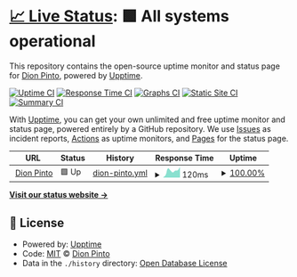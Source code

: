 # [📈 Live Status](https://dpirad007.github.io/dionpinto-upptime): <!--live status--> **🟩 All systems operational**

This repository contains the open-source uptime monitor and status page for [Dion Pinto](https://dpirad007.github.io/dionpinto-upptime), powered by [Upptime](https://github.com/upptime/upptime).

[![Uptime CI](https://github.com/dpirad007/dionpinto-upptime/workflows/Uptime%20CI/badge.svg)](https://github.com/dpirad007/dionpinto-upptime/actions?query=workflow%3A%22Uptime+CI%22)
[![Response Time CI](https://github.com/dpirad007/dionpinto-upptime/workflows/Response%20Time%20CI/badge.svg)](https://github.com/dpirad007/dionpinto-upptime/actions?query=workflow%3A%22Response+Time+CI%22)
[![Graphs CI](https://github.com/dpirad007/dionpinto-upptime/workflows/Graphs%20CI/badge.svg)](https://github.com/dpirad007/dionpinto-upptime/actions?query=workflow%3A%22Graphs+CI%22)
[![Static Site CI](https://github.com/dpirad007/dionpinto-upptime/workflows/Static%20Site%20CI/badge.svg)](https://github.com/dpirad007/dionpinto-upptime/actions?query=workflow%3A%22Static+Site+CI%22)
[![Summary CI](https://github.com/dpirad007/dionpinto-upptime/workflows/Summary%20CI/badge.svg)](https://github.com/dpirad007/dionpinto-upptime/actions?query=workflow%3A%22Summary+CI%22)

With [Upptime](https://upptime.js.org), you can get your own unlimited and free uptime monitor and status page, powered entirely by a GitHub repository. We use [Issues](https://github.com/dpirad007/dionpinto-upptime/issues) as incident reports, [Actions](https://github.com/dpirad007/dionpinto-upptime/actions) as uptime monitors, and [Pages](https://dpirad007.github.io/dionpinto-upptime) for the status page.

<!--start: status pages-->
<!-- This summary is generated by Upptime (https://github.com/upptime/upptime) -->
<!-- Do not edit this manually, your changes will be overwritten -->
<!-- prettier-ignore -->
| URL | Status | History | Response Time | Uptime |
| --- | ------ | ------- | ------------- | ------ |
| <img alt="" src="https://favicons.githubusercontent.com/dpirad007.github.io" height="13"> [Dion Pinto](https://dpirad007.github.io/dionpinto/) | 🟩 Up | [dion-pinto.yml](https://github.com/dpirad007/dionpinto-upptime/commits/HEAD/history/dion-pinto.yml) | <details><summary><img alt="Response time graph" src="./graphs/dion-pinto/response-time-week.png" height="20"> 120ms</summary><br><a href="https://dpirad007.github.io/dionpinto-upptime/history/dion-pinto"><img alt="Response time 122" src="https://img.shields.io/endpoint?url=https%3A%2F%2Fraw.githubusercontent.com%2Fdpirad007%2Fdionpinto-upptime%2FHEAD%2Fapi%2Fdion-pinto%2Fresponse-time.json"></a><br><a href="https://dpirad007.github.io/dionpinto-upptime/history/dion-pinto"><img alt="24-hour response time 115" src="https://img.shields.io/endpoint?url=https%3A%2F%2Fraw.githubusercontent.com%2Fdpirad007%2Fdionpinto-upptime%2FHEAD%2Fapi%2Fdion-pinto%2Fresponse-time-day.json"></a><br><a href="https://dpirad007.github.io/dionpinto-upptime/history/dion-pinto"><img alt="7-day response time 120" src="https://img.shields.io/endpoint?url=https%3A%2F%2Fraw.githubusercontent.com%2Fdpirad007%2Fdionpinto-upptime%2FHEAD%2Fapi%2Fdion-pinto%2Fresponse-time-week.json"></a><br><a href="https://dpirad007.github.io/dionpinto-upptime/history/dion-pinto"><img alt="30-day response time 122" src="https://img.shields.io/endpoint?url=https%3A%2F%2Fraw.githubusercontent.com%2Fdpirad007%2Fdionpinto-upptime%2FHEAD%2Fapi%2Fdion-pinto%2Fresponse-time-month.json"></a><br><a href="https://dpirad007.github.io/dionpinto-upptime/history/dion-pinto"><img alt="1-year response time 122" src="https://img.shields.io/endpoint?url=https%3A%2F%2Fraw.githubusercontent.com%2Fdpirad007%2Fdionpinto-upptime%2FHEAD%2Fapi%2Fdion-pinto%2Fresponse-time-year.json"></a></details> | <details><summary><a href="https://dpirad007.github.io/dionpinto-upptime/history/dion-pinto">100.00%</a></summary><a href="https://dpirad007.github.io/dionpinto-upptime/history/dion-pinto"><img alt="All-time uptime 100.00%" src="https://img.shields.io/endpoint?url=https%3A%2F%2Fraw.githubusercontent.com%2Fdpirad007%2Fdionpinto-upptime%2FHEAD%2Fapi%2Fdion-pinto%2Fuptime.json"></a><br><a href="https://dpirad007.github.io/dionpinto-upptime/history/dion-pinto"><img alt="24-hour uptime 100.00%" src="https://img.shields.io/endpoint?url=https%3A%2F%2Fraw.githubusercontent.com%2Fdpirad007%2Fdionpinto-upptime%2FHEAD%2Fapi%2Fdion-pinto%2Fuptime-day.json"></a><br><a href="https://dpirad007.github.io/dionpinto-upptime/history/dion-pinto"><img alt="7-day uptime 100.00%" src="https://img.shields.io/endpoint?url=https%3A%2F%2Fraw.githubusercontent.com%2Fdpirad007%2Fdionpinto-upptime%2FHEAD%2Fapi%2Fdion-pinto%2Fuptime-week.json"></a><br><a href="https://dpirad007.github.io/dionpinto-upptime/history/dion-pinto"><img alt="30-day uptime 100.00%" src="https://img.shields.io/endpoint?url=https%3A%2F%2Fraw.githubusercontent.com%2Fdpirad007%2Fdionpinto-upptime%2FHEAD%2Fapi%2Fdion-pinto%2Fuptime-month.json"></a><br><a href="https://dpirad007.github.io/dionpinto-upptime/history/dion-pinto"><img alt="1-year uptime 100.00%" src="https://img.shields.io/endpoint?url=https%3A%2F%2Fraw.githubusercontent.com%2Fdpirad007%2Fdionpinto-upptime%2FHEAD%2Fapi%2Fdion-pinto%2Fuptime-year.json"></a></details>

<!--end: status pages-->

[**Visit our status website →**](https://dpirad007.github.io/dionpinto-upptime)

## 📄 License

- Powered by: [Upptime](https://github.com/upptime/upptime)
- Code: [MIT](./LICENSE) © [Dion Pinto](https://dpirad007.github.io/dionpinto-upptime)
- Data in the `./history` directory: [Open Database License](https://opendatacommons.org/licenses/odbl/1-0/)
